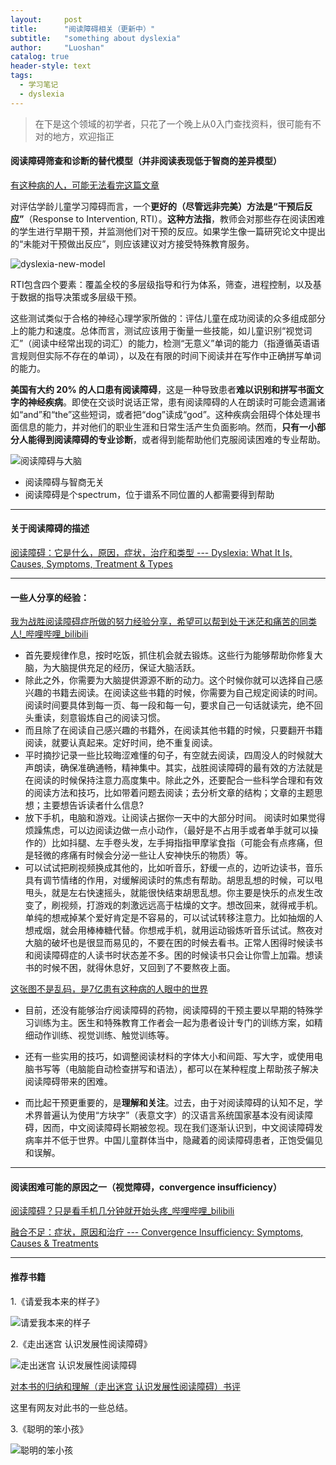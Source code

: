 ```yaml
---
layout:     post
title:      "阅读障碍相关（更新中）"
subtitle:   "something about dyslexia"
author:     "Luoshan"
catalog: true
header-style: text
tags:
  - 学习笔记
  - dyslexia
---
```

> 在下是这个领域的初学者，只花了一个晚上从0入门查找资料，很可能有不对的地方，欢迎指正

#### 阅读障碍筛查和诊断的替代模型（并非阅读表现低于智商的差异模型）

[有这种病的人，可能无法看完这篇文章](https://mp.weixin.qq.com/s/vJP4IJq9V7uZzvSaWwPTlg)

对评估学龄儿童学习障碍而言，一个**更好的（尽管远非完美）方法是“干预后反应”**（Response to Intervention, RTI）。**这种方法指**，教师会对那些存在阅读困难的学生进行早期干预，并监测他们对干预的反应。如果学生像一篇研究论文中提出的“未能对干预做出反应”，则应该建议对方接受特殊教育服务。

![dyslexia-new-model](https://cdn.jsdelivr.net/gh/xunluoshan/xunluoshan.github.io@master/img/attachment/dlx-new-model.png)

RTI包含四个要素：覆盖全校的多层级指导和行为体系，筛查，进程控制，以及基于数据的指导决策或多层级干预。

这些测试类似于合格的神经心理学家所做的：评估儿童在成功阅读的众多组成部分上的能力和速度。总体而言，测试应该用于衡量一些技能，如儿童识别“视觉词汇”（阅读中经常出现的词汇）的能力，检测“无意义”单词的能力（指遵循英语语言规则但实际不存在的单词），以及在有限的时间下阅读并在写作中正确拼写单词的能力。

**美国有大约 20% 的人口患有阅读障碍**，这是一种导致患者**难以识别和拼写书面文字的神经疾病**。即使在交谈时说话正常，患有阅读障碍的人在朗读时可能会遗漏诸如“and”和“the”这些短词，或者把“dog”读成“god”。这种疾病会阻碍个体处理书面信息的能力，并对他们的职业生涯和日常生活产生负面影响。然而，**只有一小部分人能得到阅读障碍的专业诊断**，或者得到能帮助他们克服阅读困难的专业帮助。

![阅读障碍与大脑](https://cdn.jsdelivr.net/gh/xunluoshan/xunluoshan.github.io@master/img/attachment/dyslexia-and-brain.png)

- 阅读障碍与智商无关
- 阅读障碍是个spectrum，位于谱系不同位置的人都需要得到帮助

-----------------

#### 关于阅读障碍的描述
[阅读障碍：它是什么，原因，症状，治疗和类型 --- Dyslexia: What It Is, Causes, Symptoms, Treatment & Types](https://my.clevelandclinic.org/health/diseases/6005-dyslexia)

-------------------------------

#### 一些人分享的经验：

[我为战胜阅读障碍症所做的努力经验分享，希望可以帮到处于迷茫和痛苦的同类人!_哔哩哔哩_bilibili](https://www.bilibili.com/video/BV1eP41187sj/?spm_id_from=333.337.search-card.all.click&vd_source=25ceebc83776887bec7f294c67ff630f)
- 首先要规律作息，按时吃饭，抓住机会就去锻炼。这些行为能够帮助你修复大脑，为大脑提供充足的经历，保证大脑活跃。
- 除此之外，你需要为大脑提供源源不断的动力。这个时候你就可以选择自己感兴趣的书籍去阅读。在阅读这些书籍的时候，你需要为自己规定阅读的时间。阅读时间要具体到每一页、每一段和每一句，要求自己一句话就读完，绝不回头重读，刻意锻炼自己的阅读习惯。
- 而且除了在阅读自己感兴趣的书籍外，在阅读其他书籍的时候，只要翻开书籍阅读，就要认真起来。定好时间，绝不重复阅读。
- 平时摘抄记录一些比较晦涩难懂的句子，有空就去阅读，四周没人的时候就大声朗读，确保准确通畅，精神集中。其实，战胜阅读障碍的最有效的方法就是在阅读的时候保持注意力高度集中。除此之外，还要配合一些科学合理和有效的阅读方法和技巧，比如带着问题去阅读；去分析文章的结构；文章的主题思想；主要想告诉读者什么信息?
- 放下手机，电脑和游戏。让阅读占据你一天中的大部分时间。 阅读时如果觉得烦躁焦虑，可以边阅读边做一点小动作，（最好是不占用手或者单手就可以操作的）比如抖腿、左手卷头发，左手拇指指甲摩挲食指（可能会有点疼痛，但是轻微的疼痛有时候会分泌一些让人安神快乐的物质）等。
- 可以试试把刷视频换成其他的，比如听音乐，舒缓一点的，边听边读书，音乐具有调节情绪的作用，对缓解阅读时的焦虑有帮助。胡思乱想的时候，可以甩甩头，就是左右快速摇头，就能很快结束胡思乱想。你主要是快乐的点发生改变了，刷视频，打游戏的刺激远远高于枯燥的文字。想改回来，就得戒手机。单纯的想戒掉某个爱好肯定是不容易的，可以试试转移注意力。比如抽烟的人想戒烟，就会用棒棒糖代替。你想戒手机，就用运动锻炼听音乐试试。熬夜对大脑的破坏也是很显而易见的，不要在困的时候去看书。正常人困得时候读书和阅读障碍症的人读书时状态差不多。困的时候读书只会让你雪上加霜。想读书的时候不困，就得休息好，又回到了不要熬夜上面。


[这张图不是乱码，是7亿患有这种病的人眼中的世界](https://mp.weixin.qq.com/s/e7hcUs6MJX9bxwi0wuvm2Q)
- 目前，还没有能够治疗阅读障碍的药物，阅读障碍的干预主要以早期的特殊学习训练为主。医生和特殊教育工作者会一起为患者设计专门的训练方案，如精细动作训练、视觉训练、触觉训练等。

- 还有一些实用的技巧，如调整阅读材料的字体大小和间距、写大字，或使用电脑书写等（电脑能自动检查拼写和语法），都可以在某种程度上帮助孩子解决阅读障碍带来的困难。

- 而比起干预更重要的，是**理解和关注**。过去，由于对阅读障碍的认知不足，学术界普遍认为使用“方块字”（表意文字）的汉语言系统国家基本没有阅读障碍，因而，中文阅读障碍长期被忽视。现在我们逐渐认识到，中文阅读障碍发病率并不低于世界。中国儿童群体当中，隐藏着的阅读障碍患者，正饱受偏见和误解。

----------------------------------

#### 阅读困难可能的原因之一（视觉障碍，convergence insufficiency）

[阅读障碍？只是看手机几分钟就开始头疼_哔哩哔哩_bilibili](https://www.bilibili.com/video/BV1RhzpYtEcN?spm_id_from=333.788.videopod.sections&vd_source=25ceebc83776887bec7f294c67ff630f)

[融合不足：症状，原因和治疗 --- Convergence Insufficiency: Symptoms, Causes & Treatments](https://my.clevelandclinic.org/health/diseases/17895-convergence-insufficiency)



-----------------------------

#### 推荐书籍

1.《请爱我本来的样子》

![请爱我本来的样子](https://cdn.jsdelivr.net/gh/xunluoshan/xunluoshan.github.io@master/img/attachment/dyslexia-book-1.png)


2.《走出迷宫 认识发展性阅读障碍》

![走出迷宫 认识发展性阅读障碍](https://cdn.jsdelivr.net/gh/xunluoshan/xunluoshan.github.io@master/img/attachment/dyslexia-book-2.png)

[对本书的归纳和理解（走出迷宫 认识发展性阅读障碍）书评](https://book.douban.com/review/15433075/)

这里有网友对此书的一些总结。

3.《聪明的笨小孩》

![聪明的笨小孩](https://cdn.jsdelivr.net/gh/xunluoshan/xunluoshan.github.io@master/img/attachment/dyslexia-book-3.png)
